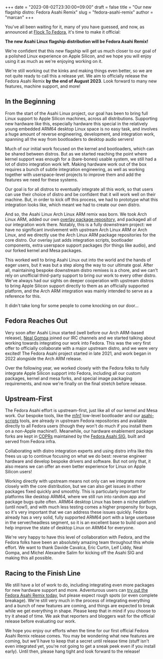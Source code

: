 +++
date = "2023-08-02T23:30:00+09:00"
draft = false
title = "Our new flagship distro: Fedora Asahi Remix"
slug = "fedora-asahi-remix"
author = "marcan"
+++

You've all been waiting for it, many of you have guessed, and now, as announced at [Flock To Fedora](https://flocktofedora.org/), it's time to make it official:

**The new Asahi Linux flagship distribution will be Fedora Asahi Remix!**

We're confident that this new flagship will get us much closer to our goal of a polished Linux experience on Apple Silicon, and we hope you will enjoy using it as much as we're enjoying working on it.

We're still working out the kinks and making things even better, so we are not quite ready to call this a release yet. We aim to officially release the Fedora Asahi Remix **by the end of August 2023**. Look forward to many new features, machine support, and more!

## In the Beginning

From the start of the Asahi Linux project, our goal has been to bring full Linux support to Apple Silicon machines, across all distributions. Supporting new hardware like this, especially hardware this special in the relatively young embedded ARM64 desktop Linux space is no easy task, and involves a huge amount of reverse engineering, development, and integration work, spanning all the way from bootloaders to desktop audio servers!

Much of our initial work focused on the kernel and bootloaders, which can be shared between distros. But as we started reaching the point where kernel support was enough for a (bare-bones) usable system, we still had a lot of distro integration work left. Making hardware work out of the box requires a bunch of subtle integration engineering, as well as working together with userspace-level projects to improve them and add the features we need for these systems.

Our goal is for all distros to eventually integrate all this work, so that users can use their choice of distro and be confident that it will work well on their machine. But, in order to kick off this process, we had to prototype what this integration looks like, which meant we had to create our own distro.

And so, the Asahi Linux Arch Linux ARM remix was born. We took Arch Linux ARM, added our own [overlay package repository](https://github.com/AsahiLinux/PKGBUILDs), and packaged all of our integration work there. Notably, this is a fully downstream project: we have no significant involvement with upstream Arch Linux ARM or Arch Linux, and we directly use the Arch Linux ARM package repositories for the core distro. Our overlay just adds integration scripts, bootloader components, extra userspace support packages (for things like audio), and our forked kernel and Mesa packages.

This worked well to bring Asahi Linux out into the world and the hands of eager users, but it was but a step along the way to our ultimate goal. After all, maintaining bespoke downstream distro remixes is a chore, and we can't rely on unofficial third-party support to bring our work to every other distro. We've always had our sights on deeper cooperation with upstream distros to bring Apple Silicon support directly to them as an officially supported platform, and the Arch ARM integration was mainly intended to serve as a reference for this.

It didn't take long for some people to come knocking on our door...

## Fedora Reaches Out

Very soon after Asahi Linux started (well before our Arch ARM-based release), [Neal Gompa](https://fedoraproject.org/wiki/User:Ngompa) joined our IRC channels and we started talking about working towards integrating our work into Fedora. This was the very first offer to officially collaborate with a major upstream distro, and we were very excited! The Fedora Asahi project started in late 2021, and work began in 2022 alongside the Arch ARM release.

Over the following year, we worked closely with the Fedora folks to fully integrate Apple Silicon support into Fedora, including all our custom packages, kernel and mesa forks, and special image packaging requirements, and now we're finally on the final stretch before release.

## Upstream-First

The Fedora Asahi effort is upstream-first, just like all of our kernel and Mesa work. Our bespoke tools, like the [m1n1](https://packages.fedoraproject.org/pkgs/m1n1/m1n1/) low-level bootloader and our [asahi-scripts](https://packages.fedoraproject.org/pkgs/asahi-scripts/asahi-scripts/) tools, are already in upstream Fedora repositories and available directly to all Fedora users (though they won't do much if you install them on a non-Apple machine!). Meanwhile, our hardware enablement package forks are kept in [COPRs](https://copr.fedorainfracloud.org/groups/g/asahi/coprs/) maintained by the [Fedora Asahi SIG](https://fedoraproject.org/wiki/SIGs/Asahi), built and served from Fedora infra.

Collaborating with distro integration experts and using distro infra like this frees us up to continue focusing on what we do best: reverse engineer hardware and develop bespoke drivers and software. But not only that, it also means we can offer an even better experience for Linux on Apple Silicon users! 

Working directly with upstream means not only can we integrate more closely with the core distribution, but we can also get issues in other packages fixed quickly and smoothly. This is particularly important for platforms like desktop ARM64, where we still run into random app and package bugs quite often. ARM64 desktop Linux has been a niche platform (until now!), and with much less testing comes a higher propensity for bugs, so it's very important that we can address these issues quickly. Fedora already has a very solid, fully supported ARM64 port with a large userbase in the server/headless segment, so it is an excellent base to build upon and help improve the state of desktop Linux on ARM64 for everyone.

We're very happy to have this level of collaboration with Fedora, and the Fedora folks have been an absolutely amazing team throughout this whole effort. We want to thank Davide Cavalca, Eric Curtin, Leif Liddy, Neal Gompa, and Michel Alexandre Salim for kicking off the Asahi SIG and making this all possible.

## Racing to the Finish Line

We still have a lot of work to do, including integrating even more packages for new hardware support and more. Adventurous users can [try out the Fedora Asahi Remix today](https://fedora-asahi-remix.org/), but please expect rough spots (or even complete breakage). We're still very much in the process of integrating everything and a bunch of new features are coming, and things are expected to break while we get everything in shape. Please keep that in mind if you choose to try it ahead of time. We ask that reporters and bloggers wait for the official release before evaluating our work.

We hope you enjoy our efforts when the time for our first official Fedora Asahi Remix release comes. You may be wondering what new features are coming, but we'll have to keep that a secret until release time (stuff isn't even integrated yet, you're not going to get a sneak peek even if you install early). Until then, please hang tight and look forward to the release!
